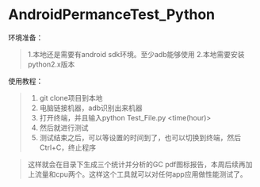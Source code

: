 AndroidPermanceTest_Python
==========================
环境准备： 
> 1.本地还是需要有android sdk环境。至少adb能够使用
> 2.本地需要安装python2.x版本

使用教程：
> 1. git clone项目到本地
> 2. 电脑链接机器，adb识别出来机器
> 3. 打开终端，并且输入python Test_File.py <package name> <time(hour)>
> 4. 然后就进行测试
> 5. 测试结束之后，可以等设置的时间到了，也可以切换到终端，然后Ctrl+C，终止程序


> 这样就会在目录下生成三个统计并分析的GC pdf图标报告，本周后续再加上流量和cpu两个。这样这个工具就可以对任何app应用做性能测试了。